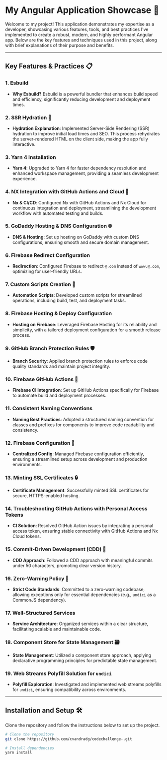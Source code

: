 # My Angular Application Showcase 🚀

Welcome to my project! This application demonstrates my expertise as a developer, showcasing various features, tools, and best practices I've implemented to create a robust, modern, and highly performant Angular app. Below are the key features and techniques used in this project, along with brief explanations of their purpose and benefits.

---

## Key Features & Practices 📋

### 1. Esbuild
   - **Why Esbuild?** Esbuild is a powerful bundler that enhances build speed and efficiency, significantly reducing development and deployment times.

### 2. SSR Hydration 🌊
   - **Hydration Explanation**: Implemented Server-Side Rendering (SSR) hydration to improve initial load times and SEO. This process rehydrates the server-rendered HTML on the client side, making the app fully interactive.

### 3. Yarn 4 Installation
   - **Yarn 4**: Upgraded to Yarn 4 for faster dependency resolution and enhanced workspace management, providing a seamless development experience.

### 4. NX Integration with GitHub Actions and Cloud 🚀
   - **Nx & CI/CD**: Configured Nx with GitHub Actions and Nx Cloud for continuous integration and deployment, streamlining the development workflow with automated testing and builds.

### 5. GoDaddy Hosting & DNS Configuration 🌐
   - **DNS & Hosting**: Set up hosting on GoDaddy with custom DNS configurations, ensuring smooth and secure domain management.

### 6. Firebase Redirect Configuration
   - **Redirection**: Configured Firebase to redirect `@.com` instead of `www.@.com`, optimizing for user-friendly URLs.

### 7. Custom Scripts Creation 📝
   - **Automation Scripts**: Developed custom scripts for streamlined operations, including build, test, and deployment tasks.

### 8. Firebase Hosting & Deploy Configuration
   - **Hosting on Firebase**: Leveraged Firebase Hosting for its reliability and simplicity, with a tailored deployment configuration for a smooth release process.

### 9. GitHub Branch Protection Rules 🛡️
   - **Branch Security**: Applied branch protection rules to enforce code quality standards and maintain project integrity.

### 10. Firebase GitHub Actions 🤖
   - **Firebase CI Integration**: Set up GitHub Actions specifically for Firebase to automate build and deployment processes.

### 11. Consistent Naming Conventions
   - **Naming Best Practices**: Adopted a structured naming convention for classes and prefixes for components to improve code readability and consistency.

### 12. Firebase Configuration 🔧
   - **Centralized Config**: Managed Firebase configuration efficiently, ensuring a streamlined setup across development and production environments.

### 13. Minting SSL Certificates 🔒
   - **Certificate Management**: Successfully minted SSL certificates for secure, HTTPS-enabled hosting.

### 14. Troubleshooting GitHub Actions with Personal Access Tokens
   - **CI Solution**: Resolved GitHub Action issues by integrating a personal access token, ensuring stable connectivity with GitHub Actions and Nx Cloud tokens.

### 15. Commit-Driven Development (CDD) 📜
   - **CDD Approach**: Followed a CDD approach with meaningful commits under 50 characters, promoting clear version history.

### 16. Zero-Warning Policy 🚫
   - **Strict Code Standards**: Committed to a zero-warning codebase, allowing exceptions only for essential dependencies (e.g., `undici` as a CommonJS dependency).

### 17. Well-Structured Services
   - **Service Architecture**: Organized services within a clear structure, facilitating scalable and maintainable code.

### 18. Component Store for State Management 🗃️
   - **State Management**: Utilized a component store approach, applying declarative programming principles for predictable state management.

### 19. Web Streams Polyfill Solution for `undici`
   - **Polyfill Exploration**: Investigated and implemented web streams polyfills for `undici`, ensuring compatibility across environments.

---

## Installation and Setup 🛠️

Clone the repository and follow the instructions below to set up the project.

```bash
# Clone the repository
git clone https://github.com/cvandradg/codechallenge-.git

# Install dependencies
yarn install
